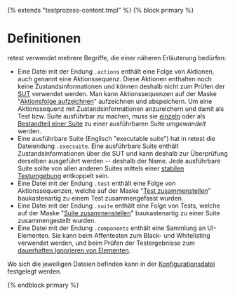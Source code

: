 {% extends "testprozess-content.tmpl" %}
{% block primary %}

Definitionen
============

retest verwendet mehrere Begriffe, die einer näheren Erläuterung bedürfen:

* Eine Datei mit der Endung `.actions` enthält eine Folge von Aktionen, auch genannt eine Aktionssequenz.
  Diese Aktionen enthalten noch keine Zustandsinformationen und können deshalb nicht zum Prüfen der [SUT](was-ist-die-sut.md) verwendet werden.
  Man kann Aktionssequenzen auf der Maske "[Aktionsfolge aufzeichnen](../recapture/aktionsfolge-aufzeichnen.md)" aufzeichnen und abspeichern.
  Um eine Aktionssequenz mit Zustandsinformationen anzureichern und damit als Test bzw. Suite ausführbar zu machen, muss sie [einzeln](../recapture/aktionsfolge-umwandeln.md)
  oder als [Bestandteil einer Suite](../recapture/suite-umwandeln.md) zu einer ausführbaren Suite *umgewandelt* werden.
* Eine ausführbare Suite (Englisch "executable suite") hat in retest die Dateiendung `.execsuite`.
  Eine ausführbare Suite enthält Zustandsinformationen über die SUT und kann deshalb zur Überprüfung derselben ausgeführt werden -- deshalb der Name.
  Jede ausführbare Suite sollte von allen anderen Suites mittels einer [stabilen Testumgebung](stabile-testumgebung.md) entkoppelt sein.
* Eine Datei mit der Endung `.test` enthält eine Folge von Aktionssequenzen, welche auf der Maske "[Test zusammenstellen](../recapture/test-zusammenstellen.md)" baukastenartig zu einem Test zusammengefasst wurden.
* Eine Datei mit der Endung `.suite` enthält eine Folge von Tests, welche auf der Maske "[Suite zusammenstellen](../recapture/suite-zusammenstellen)" baukastenartig zu einer Suite zusammengestellt wurden.
* Eine Datei mit der Endung `.components` enthält eine Sammlung an UI-Elementen. Sie kann beim Affentesten zum Black- und Whitelisting verwendet werden, und beim Prüfen der Testergebnisse zum [dauerhaften Ignorieren von Elementen](../review/ui-elemente-ignorieren.md).

Wo sich die jeweiligen Dateien befinden kann in der [Konfigurationsdatei](../konfiguration/konfigurationdatei.md) festgelegt werden.

{% endblock primary %}